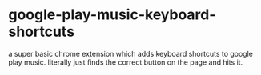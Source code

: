# google-play-music-keyboard-shortcuts
a super basic chrome extension which adds keyboard shortcuts to google play music.
literally just finds the correct button on the page and hits it.
